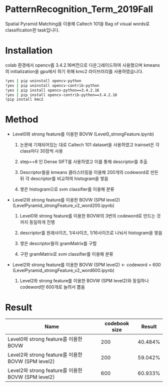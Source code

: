 # PatternRecognition_Term_2019Fall

Spatial Pyramid Matching을 이용해 Caltech 101을 Bag of visual words로 classification한 task입니다.


# Installation
  
colab 환경에서 opencv를 3.4.2.16버전으로 다운그레이드하여 사용했으며 
kmeans의 initialization을 gpu에서 하기 위해 kmc2 라이브러리를 사용하였습니다.

```bash
!yes | pip uninstall opencv-python
!yes | pip uninstall opencv-contrib-python
!yes | pip install opencv-python==3.4.2.16
!yes | pip install opencv-contrib-python==3.4.2.16
!pip install kmc2
```  

# Method
- Level0와 strong feature를 이용한 BOVW
(Level0_strongFeature.ipynb)
  1. 논문에 기재되어있는 대로 Caltech 101 dataset을 사용하였고 trainset은 각 class마다 30장씩 사용

  2. step==8 인 Dense SIFT를 사용하였고 이를 통해 descriptor를 추출

  3. Descriptor들을 kmeans 클러스터링을 이용해 200개의 codeword로 만든 뒤 각 descriptor를 비교하여 histogram을 쌓음

  4. 쌓은 histogram으로 svm classifier를 이용해 분류

- Level2와 strong feature를 이용한 BOVW (SPM level2)
(LevelPyramid_strongFeature_v2_word200.ipynb)

  1. Level0와 strong feature를 이용한 BOVW의 3번의 codeword로 만드는 것까지 동일하게 진행
  
  2. descriptor를 원래사이즈, 1/4사이즈, 1/16사이즈로 나눠서 histogram을 쌓음
  
  3. 쌓은 descriptor들의 gramMatrix를 구함
  
  4. 구한 gramMatrix로 svm classifier를 이용해 분류
  
- Level2와 strong feature를 이용한 BOVW (SPM level2) <- codeword = 600
(LevelPyramid_strongFeature_v2_word600.ipynb)

  1. Level2와 strong feature를 이용한 BOVW (SPM level2)와 동일하나 codeword만 600개로 늘려서 뽑음
  
  

# Result

| Name | codebook size | Result |
|---|---|---|
|Level0와 strong feature를 이용한 BOVW | 200 | 40.484% |
|Level2와 strong feature를 이용한 BOVW (SPM level2) | 200 | 59.042% |
| Level2와 strong feature를 이용한 BOVW (SPM level2) | 600 | 60.933% |
